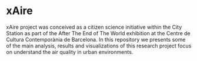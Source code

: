 # xAire
xAire project was conceived as a citizen science initiative within the City Station as part of the After The End of The World exhibition at the Centre de Cultura Contemporània de Barcelona. In this repository we presents some of the main analysis, results and visualizations of this research project focus on understand the air quality in urban environments.

